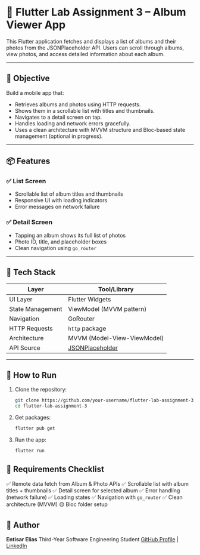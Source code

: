 # 📱 Flutter Lab Assignment 3 – Album Viewer App

This Flutter application fetches and displays a list of albums and their photos from the JSONPlaceholder API. Users can scroll through albums, view photos, and access detailed information about each album.

---

## 🎯 Objective

Build a mobile app that:
- Retrieves albums and photos using HTTP requests.
- Shows them in a scrollable list with titles and thumbnails.
- Navigates to a detail screen on tap.
- Handles loading and network errors gracefully.
- Uses a clean architecture with MVVM structure and Bloc-based state management (optional in progress).

---

## 📦 Features

### ✅ List Screen
- Scrollable list of album titles and thumbnails
- Responsive UI with loading indicators
- Error messages on network failure

### ✅ Detail Screen
- Tapping an album shows its full list of photos
- Photo ID, title, and placeholder boxes
- Clean navigation using `go_router`

---

## 🔧 Tech Stack

| Layer               | Tool/Library                     |
|---------------------|----------------------------------|
| UI Layer            | Flutter Widgets                  |
| State Management    | ViewModel (MVVM pattern)         |
| Navigation          | GoRouter                         |
| HTTP Requests       | `http` package                   |
| Architecture        | MVVM (Model-View-ViewModel)      |
| API Source          | [JSONPlaceholder](https://jsonplaceholder.typicode.com) |

---

## 🚦 How to Run

1. Clone the repository:
   ```bash
   git clone https://github.com/your-username/flutter-lab-assignment-3.git
   cd flutter-lab-assignment-3


2. Get packages:

   ```bash
   flutter pub get
   ```

3. Run the app:

   ```bash
   flutter run
   ```



## 🧪 Requirements Checklist

✅ Remote data fetch from Album & Photo APIs
✅ Scrollable list with album titles + thumbnails
✅ Detail screen for selected album
✅ Error handling (network failure)
✅ Loading states
✅ Navigation with `go_router`
✅ Clean architecture (MVVM)
🟡 Bloc folder setup 


## 📎 Author

**Entisar Elias**
Third-Year Software Engineering Student
[GitHub Profile](https://github.com/entuelias) | [LinkedIn](https://www.linkedin.com/in/entisar-elias-q/)






